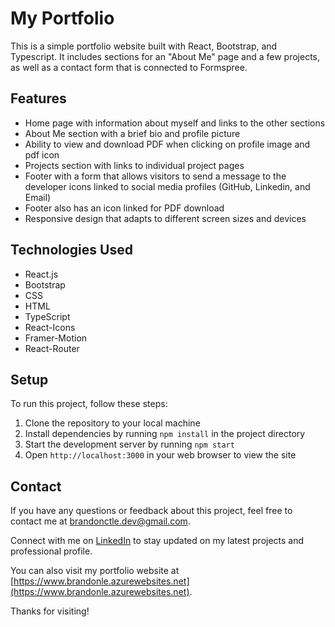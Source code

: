# My Portfolio

This is a simple portfolio website built with React, Bootstrap, and Typescript. It includes sections for an "About Me" page and a few projects, as well as a contact form that is connected to Formspree.

## Features

- Home page with information about myself and links to the other sections
- About Me section with a brief bio and profile picture
- Ability to view and download PDF when clicking on profile image and pdf icon
- Projects section with links to individual project pages
- Footer with a form that allows visitors to send a message to the developer icons linked to social media profiles (GitHub, Linkedin, and Email)
- Footer also has an icon linked for PDF download
- Responsive design that adapts to different screen sizes and devices

## Technologies Used

- React.js
- Bootstrap
- CSS
- HTML
- TypeScript
- React-Icons
- Framer-Motion
- React-Router

## Setup

To run this project, follow these steps:

1. Clone the repository to your local machine
2. Install dependencies by running `npm install` in the project directory
3. Start the development server by running `npm start`
4. Open `http://localhost:3000` in your web browser to view the site

## Contact

If you have any questions or feedback about this project, feel free to contact me at [brandonctle.dev@gmail.com](mailto:brandonctle.dev@gmail.com).

Connect with me on [LinkedIn](https://www.linkedin.com/in/brandonctle/) to stay updated on my latest projects and professional profile.

You can also visit my portfolio website at [https://www.brandonle.azurewebsites.net](https://www.brandonle.azurewebsites.net).

Thanks for visiting!
